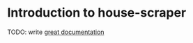 # Introduction to house-scraper

TODO: write [great documentation](http://jacobian.org/writing/what-to-write/)
